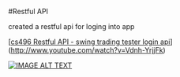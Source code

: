 #Restful API 

created a restful api for loging into app 

[[cs496 Restful API - swing trading tester login api](http://img.youtube.com/vi/wX1HEbf1W5Y.jpg)](http://www.youtube.com/watch?v=Vdnh-YrjjFk)
 

[![IMAGE ALT TEXT](http://img.youtube.com/vi/wX1HEbf1W5Y/0.jpg)](http://www.youtube.com/watch?v=wX1HEbf1W5Y)
